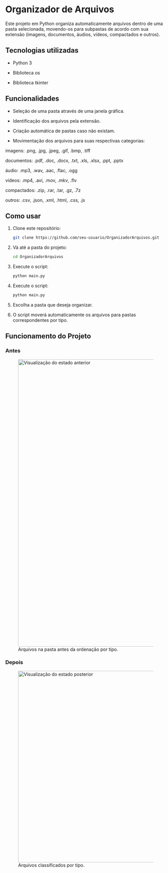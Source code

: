 # Organizador de Arquivos  

Este projeto em Python organiza automaticamente arquivos dentro de uma pasta selecionada, movendo-os para subpastas de acordo com sua extensão (imagens, documentos, áudios, vídeos, compactados e outros).

## Tecnologias utilizadas

- Python 3

- Biblioteca os

- Biblioteca tkinter

## Funcionalidades

- Seleção de uma pasta através de uma janela gráfica.

- Identificação dos arquivos pela extensão.

- Criação automática de pastas caso não existam.

- Movimentação dos arquivos para suas respectivas categorias:

imagens: .png, .jpg, .jpeg, .gif, .bmp, .tiff

documentos: .pdf, .doc, .docx, .txt, .xls, .xlsx, .ppt, .pptx

áudio: .mp3, .wav, .aac, .flac, .ogg

vídeos: .mp4, .avi, .mov, .mkv, .flv

compactados: .zip, .rar, .tar, .gz, .7z

outros: .csv, .json, .xml, .html, .css, .js

## Como usar

1. Clone este repositório:

   ```bash
   git clone https://github.com/seu-usuario/OrganizadorArquivos.git

2. Vá até a pasta do projeto:

   ```bash
   cd OrganizadorArquivos

3. Execute o script:

   ```bash
   python main.py

4. Execute o script:

    ```bash
   python main.py

5. Escolha a pasta que deseja organizar.

6. O script moverá automaticamente os arquivos para pastas correspondentes por tipo.

## Funcionamento do Projeto

### Antes

<!-- markdownlint-disable MD033 -->
<figure>
    <img src="assets/Antes.png" alt="Visualização do estado anterior" width="900">
    <figcaption>Arquivos na pasta antes da ordenação por tipo.</figcaption>
</figure>
<!-- markdownlint-enable MD033 -->

### Depois

<!-- markdownlint-disable MD033 -->
   <figure>
        <img src="assets/Depois.png" alt="Visualização do estado posterior" width="600">
        <figcaption>Arquivos classificados por tipo.</figcaption>
    </figure>
</div>
<!-- markdownlint-disable MD033 -->
